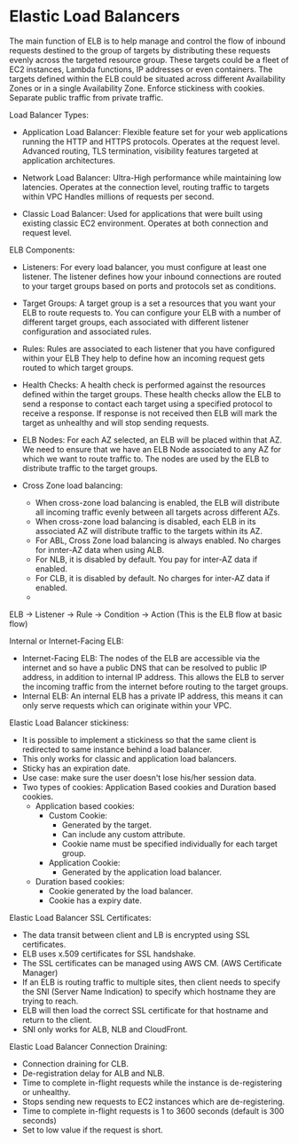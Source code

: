 # Elastic Load Balancers

The main function of ELB is to help manage and control the flow of inbound requests
destined to the group of targets by distributing these requests evenly across the
targeted resource group.
These targets could be a fleet of EC2 instances, Lambda functions, IP addresses
or even containers.
The targets defined within the ELB could be situated across different Availability
Zones or in a single Availability Zone.
Enforce stickiness with cookies.
Separate public traffic from private traffic.

Load Balancer Types:
  - Application Load Balancer:
    Flexible feature set for your web applications running the HTTP and HTTPS protocols.
    Operates at the request level.
    Advanced routing, TLS termination, visibility features targeted at application architectures.

  - Network Load Balancer:
    Ultra-High performance while maintaining low latencies.
    Operates at the connection level, routing traffic to targets within VPC
    Handles millions of requests per second.

  - Classic Load Balancer:
    Used for applications that were built using existing classic EC2 environment.
    Operates at both connection and request level.

ELB Components:
  - Listeners:
    For every load balancer, you must configure at least one listener.
    The listener defines how your inbound connections are routed to your target groups
    based on ports and protocols set as conditions.

  - Target Groups:
    A target group is a set a resources that you want your ELB to route requests to.
    You can configure your ELB with a number of different target groups, each
    associated with different listener configuration and associated rules.

  - Rules:
    Rules are associated to each listener that you have configured within your ELB
    They help to define how an incoming request gets routed to which target groups.

  - Health Checks:
    A health check is performed against the resources defined within the target groups.
    These health checks allow the ELB to send a response to contact each target
    using a specified protocol to receive a response.
    If response is not received then ELB will mark the target as unhealthy and will
    stop sending requests.

  - ELB Nodes:
    For each AZ selected, an ELB will be placed within that AZ.
    We need to ensure that we have an ELB Node associated to any AZ for which we
    want to route traffic to.
    The nodes are used by the ELB to distribute traffic to the target groups.

  - Cross Zone load balancing:
    - When cross-zone load balancing is enabled, the ELB will distribute all incoming
      traffic evenly between all targets across different AZs.
    - When cross-zone load balancing is disabled, each ELB in its associated AZ will
      distribute traffic to the targets within its AZ.
    - For ABL, Cross Zone load balancing is always enabled. No charges for innter-AZ data when using ALB.
    - For NLB, it is disabled by default. You pay for inter-AZ data if enabled.
    - For CLB, it is disabled by default. No charges for inter-AZ data if enabled.
    -

ELB -> Listener -> Rule -> Condition -> Action (This is the ELB flow at basic flow)

Internal or Internet-Facing ELB:
  - Internet-Facing ELB:
    The nodes of the ELB are accessible via the internet and so have a public DNS
    that can be resolved to public IP address, in addition to internal IP address.
    This allows the ELB to server the incoming traffic from the internet before
    routing to the target groups.
  - Internal ELB:
    An internal ELB has a private IP address, this means it can only serve requests
    which can originate within your VPC.

Elastic Load Balancer stickiness:
  - It is possible to implement a stickiness so that the same client is redirected to same instance
    behind a load balancer.
  - This only works for classic and application load balancers.
  - Sticky has an expiration date.
  - Use case: make sure the user doesn't lose his/her session data.
  - Two types of cookies: Application Based cookies and Duration based cookies.
    - Application based cookies:
      - Custom Cookie:
        - Generated by the target.
        - Can include any custom attribute.
        - Cookie name must be specified individually for each target group.
      - Application Cookie:
        - Generated by the application load balancer.
    - Duration based cookies:
      - Cookie generated by the load balancer.
      - Cookie has a expiry date.

Elastic Load Balancer SSL Certificates:
  - The data transit between client and LB is encrypted using SSL certificates.
  - ELB uses x.509 certificates for SSL handshake.
  - The SSL certificates can be managed using AWS CM. (AWS Certificate Manager)
  - If an ELB is routing traffic to multiple sites, then client needs to specify the SNI
    (Server Name Indication) to specify which hostname they are trying to reach.
  - ELB will then load the correct SSL certificate for that hostname and return to the client.
  - SNI only works for ALB, NLB and CloudFront.

Elastic Load Balancer Connection Draining:
  - Connection draining for CLB.
  - De-registration delay for ALB and NLB.
  - Time to complete in-flight requests while the instance is de-registering or unhealthy.
  - Stops sending new requests to EC2 instances which are de-registering.
  - Time to complete in-flight requests is 1 to 3600 seconds (default is 300 seconds)
  - Set to low value if the request is short.
